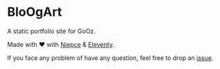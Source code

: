 # BloOgArt
A static portfolio site for GoOz. 

Made with ♥️ with [Niepce](https://github.com/GoOz/Niepce) & [Eleventy](https://github.com/11ty).

If you face any problem of have any question, feel free to drop an [issue](https://github.com/GoOz/BloogArt/issues).

